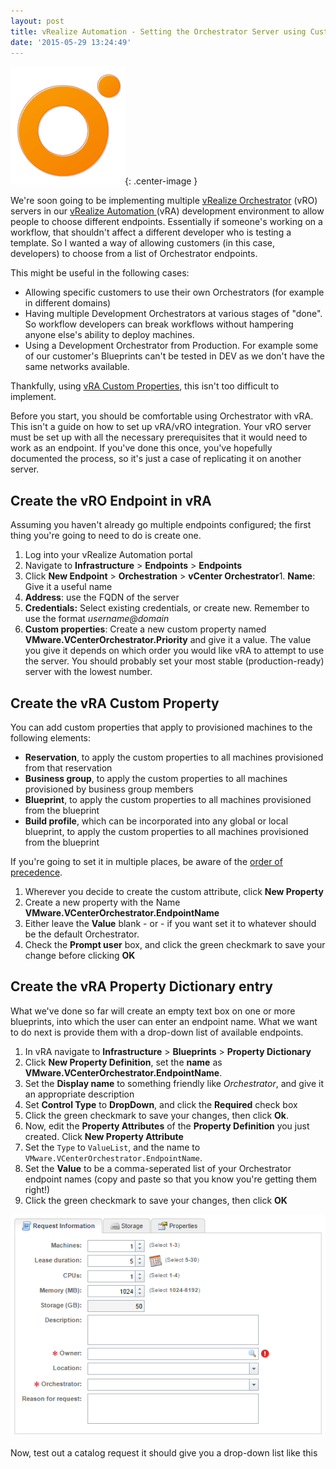 ```yaml
---
layout: post
title: vRealize Automation - Setting the Orchestrator Server using Custom Properties
date: '2015-05-29 13:24:49'
---
```



![vcologo](/assets/vro_logo.png){: .center-image }

We're soon going to be implementing multiple [vRealize Orchestrator](http://www.vmware.com/uk/products/vrealize-orchestrator) (vRO) servers in our [vRealize Automation ](http://www.vmware.com/uk/products/vrealize-automation)(vRA) development environment to allow people to choose different endpoints. Essentially if someone's working on a workflow, that shouldn't affect a different developer who is testing a template. So I wanted a way of allowing customers (in this case, developers) to choose from a list of Orchestrator endpoints.

This might be useful in the following cases:

- Allowing specific customers to use their own Orchestrators (for example in different domains)
- Having multiple Development Orchestrators at various stages of "done". So workflow developers can break workflows without hampering anyone else's ability to deploy machines.
- Using a Development Orchestrator from Production. For example some of our customer's Blueprints can't be tested in DEV as we don't have the same networks available.

Thankfully, using [vRA Custom Properties](http://pubs.vmware.com/vCAC-61/topic/com.vmware.ICbase/PDF/vcloud-automation-center-61-custom-property-reference.pdf), this isn't too difficult to implement.

Before you start, you should be comfortable using Orchestrator with vRA. This isn't a guide on how to set up vRA/vRO integration. Your vRO server must be set up with all the necessary prerequisites that it would need to work as an endpoint.  If you've done this once, you've hopefully documented the process, so it's just a case of replicating it on another server.


## Create the vRO Endpoint in vRA

Assuming you haven't already go multiple endpoints configured; the first thing you're going to need to do is create one.

1. Log into your vRealize Automation portal
2. Navigate to **Infrastructure** > **Endpoints** > **Endpoints**
3. Click **New Endpoint** > **Orchestration** > **vCenter Orchestrator**1. **Name**: Give it a useful name
2. **Address**: use the FQDN of the server
3. **Credentials:** Select existing credentials, or create new. Remember to use the format *username@domain*
4. **Custom properties**: Create a new custom property named **VMware.VCenterOrchestrator.Priority** and give it a value. The value you give it depends on which order you would like vRA to attempt to use the server. You should probably set your most stable (production-ready) server with the lowest number.


## Create the vRA Custom Property

You can add custom properties that apply to provisioned machines to the following elements:

- **Reservation**, to apply the custom properties to all machines provisioned from that reservation
- **Business group**, to apply the custom properties to all machines provisioned by business group members
- **Blueprint**, to apply the custom properties to all machines provisioned from the blueprint
- **Build profile**, which can be incorporated into any global or local blueprint, to apply the custom properties to all machines provisioned from the blueprint

If you're going to set it in multiple places, be aware of the [order of precedence](http://pubs.vmware.com/vra-62/index.jsp?topic=%2Fcom.vmware.vra.iaas.cloud.doc%2FGUID-F45F332E-1003-45BC-BC05-0EA2FDE1B31F.html).

1. Wherever you decide to create the custom attribute, click **New Property**
2. Create a new property with the Name **VMware.VCenterOrchestrator.EndpointName**
3. Either leave the **Value** blank  - or  - if you want set it to whatever should be the default Orchestrator.
4. Check the **Prompt user** box, and click the green checkmark to save your change before clicking **OK**


## Create the vRA Property Dictionary entry

What we've done so far will create an empty text box on one or more blueprints, into which the user can enter an endpoint name. What we want to do next is provide them with a drop-down list of available endpoints.

1. In vRA navigate to **Infrastructure** > **Blueprints** > **Property Dictionary**
2. Click **New Property Definition**, set the **name** as **VMware.VCenterOrchestrator.EndpointName**.
3. Set the **Display name** to something friendly like *Orchestrator*, and give it an appropriate description
4. Set **Control Type** to **DropDown**, and click the **Required** check box
5. Click the green checkmark to save your changes, then click **Ok**.
6. Now, edit the **Property Attributes** of the **Property Definition** you just created. Click **New Property Attribute**
7. Set the `Type` to `ValueList`, and the name to `VMware.VCenterOrchestrator.EndpointName`.
8. Set the **Value** to be a comma-seperated list of your Orchestrator endpoint names (copy and paste so that you know you're getting them right!)
9. Click the green checkmark to save your changes, then click **OK**

![SelectTheOrchestratorServer](/assets/SelectTheOrchestratorServer.png)

Now, test out a catalog request it should give you a drop-down list like this


